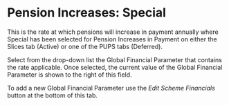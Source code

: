 # Pension Increases: Special

This is the rate at which pensions will increase in payment annually
where Special has been selected for [](bases+dynind.md) Pension
Increases in Payment on either the Slices tab (Active) or one of the
PUPS tabs (Deferred).

Select from the drop-down list the Global Financial Parameter that
contains the rate applicable. Once selected, the current value of the
Global Financial Parameter is shown to the right of this field.

To add a new Global Financial Parameter use the _Edit Scheme Financials_
button at the bottom of this tab.
